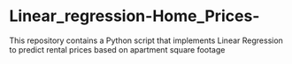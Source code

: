 # Linear_regression-Home_Prices-
This repository contains a Python script that implements Linear Regression to predict rental prices based on apartment square footage
